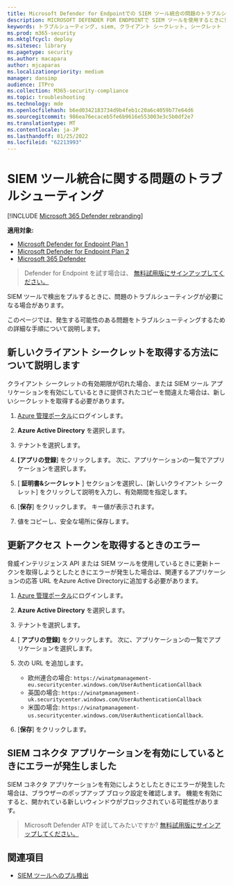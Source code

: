```yaml
---
title: Microsoft Defender for Endpointでの SIEM ツール統合の問題のトラブルシューティング
description: MICROSOFT DEFENDER FOR ENDPOINTで SIEM ツールを使用するときに発生する可能性がある問題のトラブルシューティングを行います。
keywords: トラブルシューティング, siem, クライアント シークレット, シークレット
ms.prod: m365-security
ms.mktglfcycl: deploy
ms.sitesec: library
ms.pagetype: security
ms.author: macapara
author: mjcaparas
ms.localizationpriority: medium
manager: dansimp
audience: ITPro
ms.collection: M365-security-compliance
ms.topic: troubleshooting
ms.technology: mde
ms.openlocfilehash: b6ed0342183734d9b4feb1c20a6c4059b77e64d6
ms.sourcegitcommit: 986ea76ecaceb5fe6b9616e553003e3c5b0df2e7
ms.translationtype: MT
ms.contentlocale: ja-JP
ms.lasthandoff: 01/25/2022
ms.locfileid: "62213993"
---
```

# <a name="troubleshoot-siem-tool-integration-issues"></a>SIEM ツール統合に関する問題のトラブルシューティング

[!INCLUDE [Microsoft 365 Defender rebranding](../../includes/microsoft-defender.md)]


**適用対象:**
- [Microsoft Defender for Endpoint Plan 1](https://go.microsoft.com/fwlink/p/?linkid=2154037)
- [Microsoft Defender for Endpoint Plan 2](https://go.microsoft.com/fwlink/p/?linkid=2154037)
- [Microsoft 365 Defender](https://go.microsoft.com/fwlink/?linkid=2118804)


> Defender for Endpoint を試す場合は、 [無料試用版にサインアップしてください。](https://signup.microsoft.com/create-account/signup?products=7f379fee-c4f9-4278-b0a1-e4c8c2fcdf7e&ru=https://aka.ms/MDEp2OpenTrial?ocid=docs-wdatp-pullalerts-abovefoldlink)

SIEM ツールで検出をプルするときに、問題のトラブルシューティングが必要になる場合があります。

このページでは、発生する可能性のある問題をトラブルシューティングするための詳細な手順について説明します。

## <a name="learn-how-to-get-a-new-client-secret"></a>新しいクライアント シークレットを取得する方法について説明します

クライアント シークレットの有効期限が切れた場合、または SIEM ツール アプリケーションを有効にしているときに提供されたコピーを間違えた場合は、新しいシークレットを取得する必要があります。

1. [Azure 管理ポータル](https://portal.azure.com)にログインします。

2. **Azure Active Directory** を選択します。

3. テナントを選択します。

4. **[アプリの登録**] をクリックします。 次に、アプリケーションの一覧でアプリケーションを選択します。

5. [ **証明書&シークレット** ] セクションを選択し、[新しいクライアント シークレット] をクリックして説明を入力し、有効期間を指定します。

6. [**保存**] をクリックします。 キー値が表示されます。

7. 値をコピーし、安全な場所に保存します。

## <a name="error-when-getting-a-refresh-access-token"></a>更新アクセス トークンを取得するときのエラー

脅威インテリジェンス API または SIEM ツールを使用しているときに更新トークンを取得しようとしたときにエラーが発生した場合は、関連するアプリケーションの応答 URL をAzure Active Directoryに追加する必要があります。

1. [Azure 管理ポータル](https://ms.portal.azure.com)にログインします。

2. **Azure Active Directory** を選択します。

3. テナントを選択します。

4. [ **アプリの登録]** をクリックします。 次に、アプリケーションの一覧でアプリケーションを選択します。

5. 次の URL を追加します。
   - 欧州連合の場合: `https://winatpmanagement-eu.securitycenter.windows.com/UserAuthenticationCallback`
   - 英国の場合: `https://winatpmanagement-uk.securitycenter.windows.com/UserAuthenticationCallback`
   - 米国の場合: `https://winatpmanagement-us.securitycenter.windows.com/UserAuthenticationCallback`.

6. [**保存**] をクリックします。

## <a name="error-while-enabling-the-siem-connector-application"></a>SIEM コネクタ アプリケーションを有効にしているときにエラーが発生しました

SIEM コネクタ アプリケーションを有効にしようとしたときにエラーが発生した場合は、ブラウザーのポップアップ ブロック設定を確認します。 機能を有効にすると、開かれている新しいウィンドウがブロックされている可能性があります。

> Microsoft Defender ATP を試してみたいですか? [無料試用版にサインアップしてください。](https://signup.microsoft.com/create-account/signup?products=7f379fee-c4f9-4278-b0a1-e4c8c2fcdf7e&ru=https://aka.ms/MDEp2OpenTrial?ocid=docs-wdatp-troubleshootsiem-belowfoldlink)

## <a name="related-topics"></a>関連項目

- [SIEM ツールへのプル検出](configure-siem.md)

